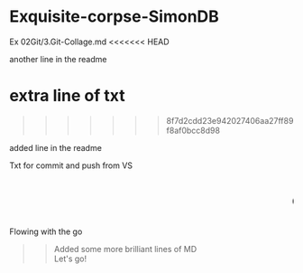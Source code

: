 # Exquisite-corpse-SimonDB
Ex 02Git/3.Git-Collage.md 
<<<<<<< HEAD

another line in the readme

extra line of txt
=======
>>>>>>> 8f7d2cdd23e942027406aa27ff89f8af0bcc8d98


added line in the readme

Txt for commit and push from VS

<marquee><h2>Go with the flow</h2></marquee>

Flowing with the go
>>Added some more brilliant lines of MD  
>> Let's go!
